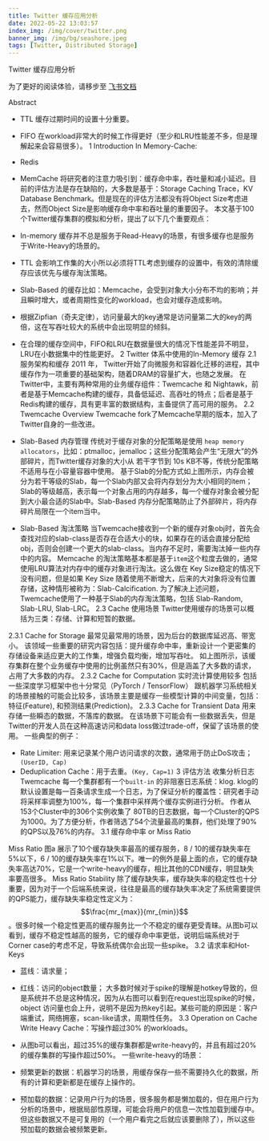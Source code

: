 ```yaml
---
title: Twitter 缓存应用分析
date: 2022-05-22 13:03:57
index_img: /img/cover/twitter.png
banner_img: /img/bg/seashore.jpeg
tags: [Twitter, Distributed Storage]
---
```

Twitter 缓存应用分析

为了更好的阅读体验，请移步至 [飞书文档](https://lo845xqmx7.feishu.cn/docs/doccn329gaovix2csddT3FXFzvb)

Abstract
- TTL 缓存过期时间的设置十分重要。
- FIFO 在workload非常大的时候工作得更好（至少和LRU性能差不多，但是理解起来会容易很多）。
1 Introduction
In Memory-Cache: 
- Redis
- MemCache
将研究者的注意力吸引到：缓存命中率，吞吐量和减小延迟。目前的评估方法是存在缺陷的，大多数是基于：Storage Caching Trace，KV Database Benchmark。但是现在的评估方法都没有将Object Size考虑进去，然而Object Size是影响缓存命中率和吞吐量的重要因子。
本文基于100个Twitter缓存集群的模拟和分析，提出了以下几个重要观点：
- In-memory 缓存并不总是服务于Read-Heavy的场景，有很多缓存也是服务于Write-Heavy的场景的。
- TTL 会影响工作集的大小所以必须将TTL考虑到缓存的设置中，有效的清除缓存应该优先与缓存淘汰策略。
- Slab-Based 的缓存比如：Memcache，会受到对象大小分布不均的影响；并且瞬时增大，或者周期性变化的workload，也会对缓存造成影响。
- 根据Zipfian（奇夫定律），访问量最大的key通常是访问量第二大的key的两倍，这在写吞吐较大的系统中会出现明显的倾斜。
- 在合理的缓存空间中，FIFO和LRU在数据量很大的情况下性能差异不明显，LRU在小数据集中的性能更好。
2 Twitter 体系中使用的In-Memory 缓存
2.1 服务架构和缓存
2011 年， Twitter开始了向微服务和容器化迁移的进程，其中缓存作为一项重要的基础架构，随着DRAM的容量扩大，也随之发展。
在Twitter中，主要有两种常用的业务缓存组件：Twemcache 和 Nightawk，前者是基于Memcache构建的缓存，具备低延迟、高吞吐的特点；后者是基于Redis构建的缓存，具有更丰富的数据结构，主备提供了高可用的服务。
2.2 Twemcache Overview
Twemcache fork了Memcache早期的版本，加入了Twitter自身的一些改进。

- Slab-Based 内存管理
传统对于缓存对象的分配策略是使用 `heap memory allocators`，比如：ptmalloc，jemalloc；这些分配策略会产生“无限大”的外部碎片，而Twitter缓存对象的大小从 若干字节到 10s KB不等，传统分配策略不适用与在小容量容器中使用。
基于Slab的分配方式如上图所示，内存会被分为若干等级的Slab，每一个Slab内部又会将内存划分为大小相同的item；Slab的等级越高，表示每一个对象占用的内存越多，每一个缓存对象会被分配到大小最合适的Slab中。Slab-Based 内存分配策略防止了外部碎片，将内存碎片局限在一个item当中。
- Slab-Based 淘汰策略
当Twemcache接收到一个新的缓存对象obj时，首先会查找对应的slab-class是否存在合适大小的块，如果存在的话会直接分配给obj，否则会创建一个更大的slab-class。当内存不足时，需要淘汰掉一些内存中的内容。
Memcache 的淘汰策略基本都是基于`item`这个粒度去做的，通常使用LRU算法对内存中的缓存对象进行淘汰。这么做在 Key Size稳定的情况下没有问题，但是如果 Key Size 随着使用不断增大，后来的大对象将没有位置存储，这种情形被称为：Slab-Calcification. 
为了解决上述问题，Twemcache使用了一种基于Slab的内存淘汰策略，包括 Slab-Random, Slab-LRU, Slab-LRC。
2.3 Cache 使用场景
Twitter使用缓存的场景可以概括为三类：存储、计算和短暂的数据。

2.3.1 Cache for Storage
最常见最常用的场景，因为后台的数据库延迟高、带宽小。
该领域一些重要的研究内容包括：提升缓存命中率，重新设计一个更密集的存储设备来适应更大的工作集，增强负载均衡，增加写吞吐。
如上图所示，该缓存集群在整个业务缓存中使用的比例虽然只有30%，但是涵盖了大多数的请求，占用了大多数的内存。
2.3.2 Cache for Computation
实时流计算使用较多
包括一些深度学习框架中也十分常见（PyTorch / TensorFlow）
跟机器学习系统相关的场景接触的可能会比较多，该场景主要是缓存一些模型计算的中间变量，包括：特征(Feature), 和预测结果(Prediction)。
2.3.3 Cache for Transient Data
用来存储一些瞬态的数据，不落库的数据。
在该场景下可能会有一些数据丢失，但是Twitter的开发人员在这种高速访问和data loss做过trade-off，保留了该场景的使用。
一些典型的例子：
- Rate Limiter: 用来记录某个用户访问请求的次数，通常用于防止DoS攻击；`(UserID, Cap)`
- Deduplication Cache：用于去重。`(Key, Cap=1)`
3 评估方法
收集分析日志
Twemcache 每一个集群都有一个`built-in` 的非阻塞日志系统：klog. klog的默认设置是每一百条请求生成一个日志，为了保证分析的覆盖性：研究者手动将采样率调整为100%，每一个集群中采样两个缓存实例进行分析。
作者从153个Cluster中的306个实例收集了 80TB的日志数据，每一个Cluster的QPS为1000。为了方便分析，作者筛选了54个流量最高的集群，他们处理了90%的QPS以及76%的内存。
3.1 缓存命中率 or Miss Ratio


Miss Ratio
图a 展示了10个缓存缺失率最高的缓存服务，8 / 10的缓存缺失率在5%以下，6 / 10的缓存缺失率在1%以下。唯一的例外是最上面的点，它的缓存缺失率高达70%，它是一个write-heavy的缓存，相比其他的CDN缓存，明显缺失率要高很多。
Miss Ratio Stability
除了缓存缺失率，缓存缺失率的稳定性也十分重要，因为对于一个后端系统来说，往往是最高的缓存缺失率决定了系统需要提供的QPS能力，缓存缺失率稳定性定义为：$$\frac{mr_{max}}{mr_{min}}$$。很多时候一个稳定性更高的缓存服务比一个不稳定的缓存更受青睐。从图b可以看到，缓存不稳定性越高的服务，它的缓存命中率更低，说明后端系统对于Corner case的考虑不足，导致系统偶尔会出现一些spike。
3.2 请求率和Hot-Keys

- 蓝线：请求量；
- 红线：访问的object数量；
大多数时候对于spike的理解是hotkey导致的，但是系统并不总是这种情况，因为从右图可以看到在request出现spike的时候，object 访问量也会上升，说明不是因为热key引起。某些可能的原因是：客户端重试，网络拥塞，scan-like请求，周期性任务。
3.3 Operation on Cache
Write Heavy Cache：写操作超过30% 的workloads。

- 从图b可以看出，超过35%的缓存集群都是write-heavy的，并且有超过20% 的缓存集群的写操作超过50%。
一些write-heavy的场景：
- 频繁更新的数据：机器学习的场景，用缓存保存一些不需要持久化的数据，所有的计算和更新都是在缓存上操作的。
- 预加载的数据：记录用户行为的场景，很多服务都是懒加载的，但在用户行为分析的场景中，根据局部性原理，可能会将用户的信息一次性加载到缓存中。但这些数据又不是可复用的（一个用户看完之后就应该要删除了），所以这些预加载的数据会被频繁更新。
